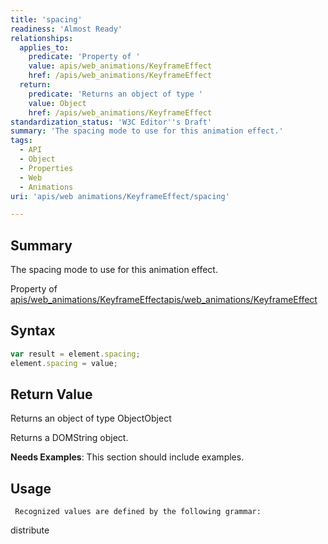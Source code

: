```yaml
---
title: 'spacing'
readiness: 'Almost Ready'
relationships:
  applies_to:
    predicate: 'Property of '
    value: apis/web_animations/KeyframeEffect
    href: /apis/web_animations/KeyframeEffect
  return:
    predicate: 'Returns an object of type '
    value: Object
    href: /apis/web_animations/KeyframeEffect
standardization_status: 'W3C Editor''s Draft'
summary: 'The spacing mode to use for this animation effect.'
tags:
  - API
  - Object
  - Properties
  - Web
  - Animations
uri: 'apis/web animations/KeyframeEffect/spacing'

---
```

## Summary

The spacing mode to use for this animation effect.

Property of [apis/web\_animations/KeyframeEffect](/apis/web_animations/KeyframeEffect)[apis/web\_animations/KeyframeEffect](/apis/web_animations/KeyframeEffect)

## Syntax

``` js
var result = element.spacing;
element.spacing = value;
```

## Return Value

Returns an object of type ObjectObject

Returns a DOMString object.

**Needs Examples**: This section should include examples.

## Usage

     Recognized values are defined by the following grammar:

distribute
